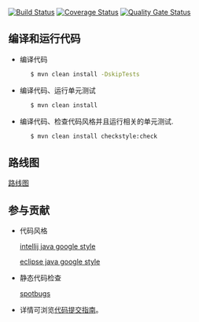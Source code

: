 [![Build Status](https://travis-ci.org/spring-bees/spring-bee.svg?branch=master)](https://travis-ci.org/spring-bees/spring-bee.svg?branch=master) [![Coverage Status](https://coveralls.io/repos/github/spring-bees/spring-bee/badge.svg?branch=master)](https://coveralls.io/github/spring-bees/spring-bee?branch=master) [![Quality Gate Status](https://sonarcloud.io/api/project_badges/measure?project=spring-bees_spring-bee&metric=alert_status)](https://sonarcloud.io/dashboard?id=spring-bees_spring-bee) 

## 编译和运行代码

* 编译代码
   ```bash
      $ mvn clean install -DskipTests
   ```

* 编译代码、运行单元测试
   ```bash
      $ mvn clean install
   ```

* 编译代码、检查代码风格并且运行相关的单元测试. 
  ```bash
     $ mvn clean install checkstyle:check
  ```
  
## 路线图

[路线图](docs/roadmap.md)

## 参与贡献
* 代码风格

  [intellij java google style](https://github.com/google/styleguide/blob/gh-pages/intellij-java-google-style.xml) 

  [eclipse java google style](https://github.com/google/styleguide/blob/gh-pages/eclipse-java-google-style.xml)

* 静态代码检查

  [spotbugs](https://spotbugs.github.io/)

* 详情可浏览[代码提交指南](docs/contributing/submit-codes_zh.md)。  